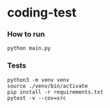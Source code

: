 # coding-test

### How to run
```shell
python main.py
```

### Tests
```shell
python3 -m venv venv
source ./venv/bin/activate
pip install -r requirements.txt
pytest -v --cov=src
```
